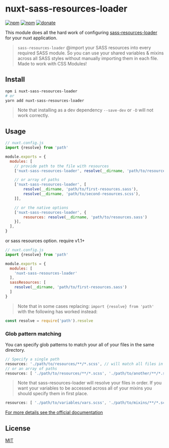 # nuxt-sass-resources-loader

[![npm](https://img.shields.io/npm/v/nuxt-sass-resources-loader.svg)](https://www.npmjs.com/package/nuxt-sass-resources-loader)
[![npm](https://img.shields.io/npm/dt/nuxt-sass-resources-loader.svg?style=flat-square)](https://npmjs.com/package/nuxt-sass-resources-loader)
[![donate](https://img.shields.io/badge/donate-%E2%99%A5-ff5f5f.svg)](https://patreon.com/anteriovieira)


This module does all the hard work of configuring [sass-resources-loader](https://github.com/shakacode/sass-resources-loader) for your nuxt application.

> `sass-resources-loader` @import your SASS resources into every required SASS module. So you can use your shared variables & mixins across all SASS styles without manually importing them in each file. Made to work with CSS Modules!

## Install

```sh
npm i nuxt-sass-resources-loader
# or
yarn add nuxt-sass-resources-loader
```

> Note that installing as a dev dependency `--save-dev` or `-D` will not work correctly.

## Usage

```js
// nuxt.config.js
import {resolve} from 'path'

module.exports = {
  modules: [
    // provide path to the file with resources
    ['nuxt-sass-resources-loader', resolve(__dirname, 'path/to/resources.scss')],

    // or array of paths
    ['nuxt-sass-resources-loader', [
        resolve(__dirname, 'path/to/first-resources.sass'),
        resolve(__dirname, 'path/to/second-resources.scss'),
    ]],

    // or the native options
    ['nuxt-sass-resources-loader', {
        resources: resolve(__dirname, 'path/to/resources.sass')
    }],
  ],
}
```

or sass resources option. require v1.1+

```js
// nuxt.config.js
import {resolve} from 'path'

module.exports = {
  modules: [
    'nuxt-sass-resources-loader'
  ],
  sassResources: [
    resolve(__dirname, 'path/to/first-resources.sass')
  ]
}
```
> Note that in some cases replacing:
`import {resolve} from 'path'` with the following has worked instead:
```js
const resolve = require('path').resolve
```

### Glob pattern matching

You can specify glob patterns to match your all of your files in the same directory.

```js
// Specify a single path
resources: './path/to/resources/**/*.scss', // will match all files in folder and subdirectories
// or an array of paths
resources: [ './path/to/resources/**/*.scss', './path/to/another/**/*.scss' ]
```

> Note that sass-resources-loader will resolve your files in order. If you want your variables to be accessed across all of your mixins you should specify them in first place.

```js
resources: [ './path/to/variables/vars.scss', './path/to/mixins/**/*.scss' ]
```

[For more details see the official documentation](https://github.com/shakacode/sass-resources-loader#usage)

## License

[MIT](http://opensource.org/licenses/MIT)
